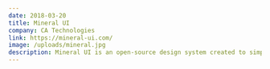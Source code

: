 ```yaml
---
date: 2018-03-20
title: Mineral UI
company: CA Technologies
link: https://mineral-ui.com/
image: /uploads/mineral.jpg
description: Mineral UI is an open-source design system created to simplify building appealing, modern software experiences.
---
```

